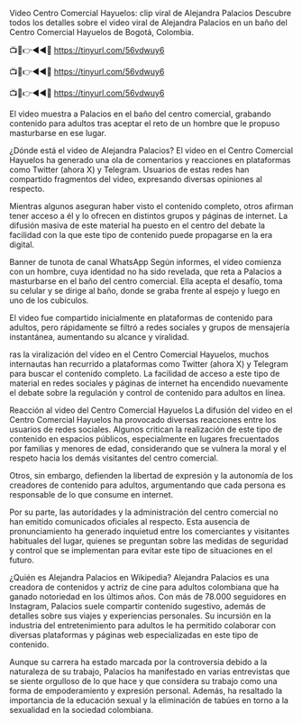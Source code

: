 Video Centro Comercial Hayuelos: clip viral de Alejandra Palacios
Descubre todos los detalles sobre el video viral de Alejandra Palacios en un baño del Centro Comercial Hayuelos de Bogotá, Colombia.


📺📱👉◄◄🔴 https://tinyurl.com/56vdwuy6

📺📱👉◄◄🔴 https://tinyurl.com/56vdwuy6

📺📱👉◄◄🔴 https://tinyurl.com/56vdwuy6


El video muestra a Palacios en el baño del centro comercial, grabando contenido para adultos tras aceptar el reto de un hombre que le propuso masturbarse en ese lugar.


¿Dónde está el video de Alejandra Palacios?
El video en el Centro Comercial Hayuelos ha generado una ola de comentarios y reacciones en plataformas como Twitter (ahora X) y Telegram. Usuarios de estas redes han compartido fragmentos del video, expresando diversas opiniones al respecto.


Mientras algunos aseguran haber visto el contenido completo, otros afirman tener acceso a él y lo ofrecen en distintos grupos y páginas de internet. La difusión masiva de este material ha puesto en el centro del debate la facilidad con la que este tipo de contenido puede propagarse en la era digital.

Banner de tunota de canal WhatsApp
Según informes, el video comienza con un hombre, cuya identidad no ha sido revelada, que reta a Palacios a masturbarse en el baño del centro comercial. Ella acepta el desafío, toma su celular y se dirige al baño, donde se graba frente al espejo y luego en uno de los cubículos.

El video fue compartido inicialmente en plataformas de contenido para adultos, pero rápidamente se filtró a redes sociales y grupos de mensajería instantánea, aumentando su alcance y viralidad.

ras la viralización del vídeo en el Centro Comercial Hayuelos, muchos internautas han recurrido a plataformas como Twitter (ahora X) y Telegram para buscar el contenido completo. La facilidad de acceso a este tipo de material en redes sociales y páginas de internet ha encendido nuevamente el debate sobre la regulación y control de contenido para adultos en línea.


Reacción al video del Centro Comercial Hayuelos
La difusión del video en el Centro Comercial Hayuelos ha provocado diversas reacciones entre los usuarios de redes sociales. Algunos critican la realización de este tipo de contenido en espacios públicos, especialmente en lugares frecuentados por familias y menores de edad, considerando que se vulnera la moral y el respeto hacia los demás visitantes del centro comercial.

Otros, sin embargo, defienden la libertad de expresión y la autonomía de los creadores de contenido para adultos, argumentando que cada persona es responsable de lo que consume en internet.

Por su parte, las autoridades y la administración del centro comercial no han emitido comunicados oficiales al respecto. Esta ausencia de pronunciamiento ha generado inquietud entre los comerciantes y visitantes habituales del lugar, quienes se preguntan sobre las medidas de seguridad y control que se implementan para evitar este tipo de situaciones en el futuro.

¿Quién es Alejandra Palacios en Wikipedia?
Alejandra Palacios es una creadora de contenidos y actriz de cine para adultos colombiana que ha ganado notoriedad en los últimos años. Con más de 78.000 seguidores en Instagram, Palacios suele compartir contenido sugestivo, además de detalles sobre sus viajes y experiencias personales. Su incursión en la industria del entretenimiento para adultos le ha permitido colaborar con diversas plataformas y páginas web especializadas en este tipo de contenido.

Aunque su carrera ha estado marcada por la controversia debido a la naturaleza de su trabajo, Palacios ha manifestado en varias entrevistas que se siente orgulloso de lo que hace y que considera su trabajo como una forma de empoderamiento y expresión personal. Además, ha resaltado la importancia de la educación sexual y la eliminación de tabúes en torno a la sexualidad en la sociedad colombiana.
